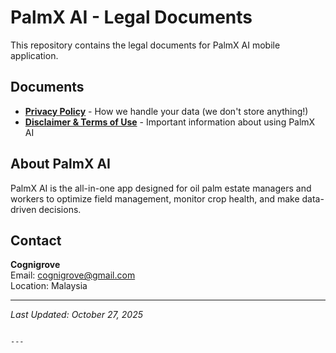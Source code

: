 # PalmX AI - Legal Documents

This repository contains the legal documents for PalmX AI mobile application.

## Documents

- **[Privacy Policy](privacy-policy.md)** - How we handle your data (we don't store anything!)
- **[Disclaimer & Terms of Use](disclaimer-terms.md)** - Important information about using PalmX AI

## About PalmX AI

PalmX AI is the all-in-one app designed for oil palm estate managers and workers to optimize field management, monitor crop health, and make data-driven decisions.

## Contact

**Cognigrove**  
Email: cognigrove@gmail.com  
Location: Malaysia

---

*Last Updated: October 27, 2025*
```

---
